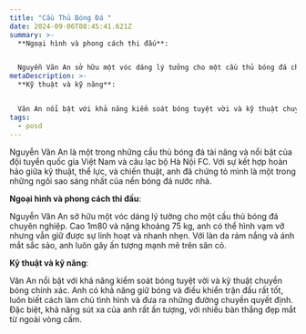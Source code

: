 ```yaml
---
title: "Cầu Thủ Bóng Đá "
date: 2024-09-06T08:45:41.621Z
summary: >-
  **Ngoại hình và phong cách thi đấu**:


  Nguyễn Văn An sở hữu một vóc dáng lý tưởng cho một cầu thủ bóng đá chuyên nghiệp. Cao 1m80 và nặng khoảng 75 kg, anh có thể hình vạm vỡ nhưng vẫn giữ được sự linh hoạt và nhanh nhẹn. Với làn da rám nắng và ánh mắt sắc sảo, anh luôn gây ấn tượng mạnh mẽ trên sân cỏ.
metaDescription: >-
  **Kỹ thuật và kỹ năng**:


  Văn An nổi bật với khả năng kiểm soát bóng tuyệt vời và kỹ thuật chuyền bóng chính xác. Anh có khả năng giữ bóng và điều khiển trận đấu rất tốt, luôn biết cách làm chủ tình hình và đưa ra những đường chuyền quyết định. Đặc biệt, khả năng sút xa của anh rất ấn tượng, với nhiều bàn thắng đẹp mắt từ ngoài vòng cấm.
tags:
  - posd
---
```

Nguyễn Văn An là một trong những cầu thủ bóng đá tài năng và nổi bật của đội tuyển quốc gia Việt Nam và câu lạc bộ Hà Nội FC. Với sự kết hợp hoàn hảo giữa kỹ thuật, thể lực, và chiến thuật, anh đã chứng tỏ mình là một trong những ngôi sao sáng nhất của nền bóng đá nước nhà.

**Ngoại hình và phong cách thi đấu**:

Nguyễn Văn An sở hữu một vóc dáng lý tưởng cho một cầu thủ bóng đá chuyên nghiệp. Cao 1m80 và nặng khoảng 75 kg, anh có thể hình vạm vỡ nhưng vẫn giữ được sự linh hoạt và nhanh nhẹn. Với làn da rám nắng và ánh mắt sắc sảo, anh luôn gây ấn tượng mạnh mẽ trên sân cỏ.

**Kỹ thuật và kỹ năng**:

Văn An nổi bật với khả năng kiểm soát bóng tuyệt vời và kỹ thuật chuyền bóng chính xác. Anh có khả năng giữ bóng và điều khiển trận đấu rất tốt, luôn biết cách làm chủ tình hình và đưa ra những đường chuyền quyết định. Đặc biệt, khả năng sút xa của anh rất ấn tượng, với nhiều bàn thắng đẹp mắt từ ngoài vòng cấm.